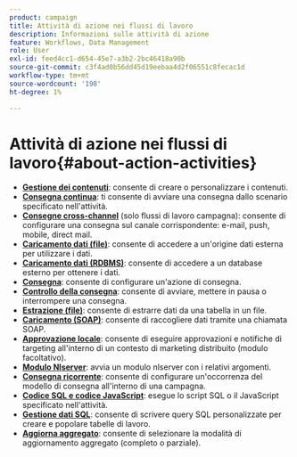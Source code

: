 ```yaml
---
product: campaign
title: Attività di azione nei flussi di lavoro
description: Informazioni sulle attività di azione
feature: Workflows, Data Management
role: User
exl-id: feed4cc1-d654-45e7-a3b2-2bc46418a90b
source-git-commit: c3f4ad0b56dd45d19eebaa4d2f06551c8fecac1d
workflow-type: tm+mt
source-wordcount: '198'
ht-degree: 1%

---
```


# Attività di azione nei flussi di lavoro{#about-action-activities}

* **[Gestione dei contenuti](content-management.md)**: consente di creare o personalizzare i contenuti.
* **[Consegna continua](continuous-delivery.md)**: ti consente di avviare una consegna dallo scenario specificato nell&#39;attività.
* **[Consegne cross-channel](cross-channel-deliveries.md)** (solo flussi di lavoro campagna): consente di configurare una consegna sul canale corrispondente: e-mail, push, mobile, direct mail.
* **[Caricamento dati (file)](data-loading-rdbms.md)**: consente di accedere a un&#39;origine dati esterna per utilizzare i dati.
* **[Caricamento dati (RDBMS)](data-loading-rdbms.md)**: consente di accedere a un database esterno per ottenere i dati.
* **[Consegna](delivery.md)**: consente di configurare un&#39;azione di consegna.
* **[Controllo della consegna](delivery-control.md)**: consente di avviare, mettere in pausa o interrompere una consegna.
* **[Estrazione (file)](extraction-file.md)**: consente di estrarre dati da una tabella in un file.
* **[Caricamento (SOAP)](loading-soap.md)**: consente di raccogliere dati tramite una chiamata SOAP.
* **[Approvazione locale](local-approval.md)**: consente di eseguire approvazioni e notifiche di targeting all&#39;interno di un contesto di marketing distribuito (modulo facoltativo).
* **[Modulo Nlserver](nlserver-module.md)**: avvia un modulo nlserver con i relativi argomenti.
* **[Consegna ricorrente](recurring-delivery.md)**: consente di configurare un&#39;occorrenza del modello di consegna all&#39;interno di una campagna.
* **[Codice SQL e codice JavaScript](sql-code-and-javascript-code.md)**: esegue lo script SQL o il JavaScript specificato nell&#39;attività.
* **[Gestione dati SQL](sql-data-management.md)**: consente di scrivere query SQL personalizzate per creare e popolare tabelle di lavoro.
* **[Aggiorna aggregato](update-aggregate.md)**: consente di selezionare la modalità di aggiornamento aggregato (completo o parziale).
